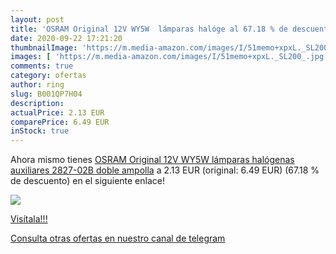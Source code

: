```yaml
---
layout: post
title: 'OSRAM Original 12V WY5W  lámparas halóge al 67.18 % de descuento'
date: 2020-09-22 17:21:20
thumbnailImage: 'https://m.media-amazon.com/images/I/51memo+xpxL._SL200_.jpg'
images: [ 'https://m.media-amazon.com/images/I/51memo+xpxL._SL200_.jpg' ]
comments: true
category: ofertas
author: ring
slug: B001QP7H04
description:
actualPrice: 2.13 EUR
comparePrice: 6.49 EUR
inStock: true
---
```


Ahora mismo tienes [OSRAM Original 12V WY5W  lámparas halógenas auxiliares 2827-02B doble ampolla](https://www.amazon.com/dp/B001QP7H04/?tag=redken08-20) a 2.13 EUR (original: 6.49 EUR) (67.18 %  de descuento) en el siguiente enlace!

[![](https://m.media-amazon.com/images/I/51memo+xpxL._SL200_.jpg)](https://www.amazon.com/dp/B001QP7H04/?tag=redken08-20)

[Visítala!!!](https://www.amazon.com/dp/B001QP7H04/?tag=redken08-20)

[Consulta otras ofertas en nuestro canal de telegram](https://t.me/s/ofertas25)

